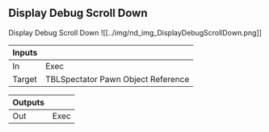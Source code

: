## Display Debug Scroll Down
Display Debug Scroll Down
![[../img/nd_img_DisplayDebugScrollDown.png]]

|Inputs||
|--|--|
| In | Exec |
| Target | TBLSpectator Pawn Object Reference |

|Outputs||
|--|--|
| Out | Exec |
